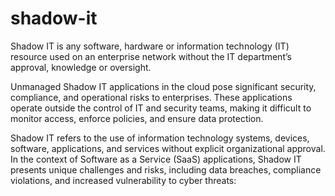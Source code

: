 # shadow-it
Shadow IT is any software, hardware or information technology (IT) resource used on an enterprise network without the IT department’s approval, knowledge or oversight.

Unmanaged Shadow IT applications in the cloud pose significant security, compliance, and operational risks to enterprises. These applications operate outside the control of IT and security teams, making it difficult to monitor access, enforce policies, and ensure data protection.

Shadow IT refers to the use of information technology systems, devices, software, applications, and services without explicit organizational approval. In the context of Software as a Service (SaaS) applications, Shadow IT presents unique challenges and risks, including data breaches, compliance violations, and increased vulnerability to cyber threats:

